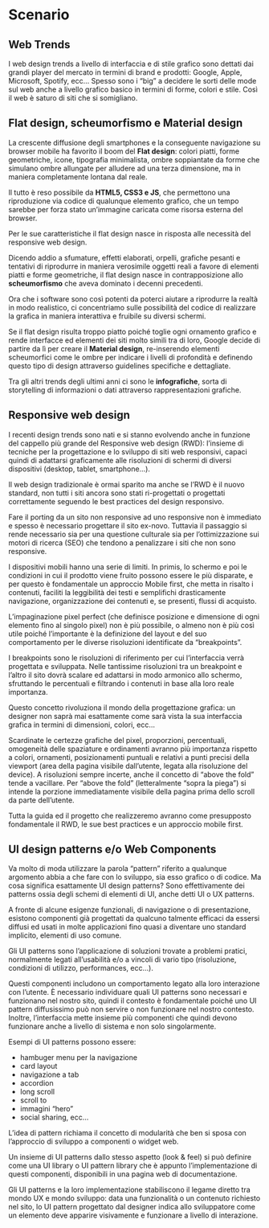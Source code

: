 # Scenario

## Web Trends
I web design trends a livello di interfaccia e di stile grafico sono dettati dai grandi player del mercato in termini di brand e prodotti: Google, Apple, Microsoft, Spotify, ecc… Spesso sono i “big” a decidere le sorti delle mode sul web anche a livello grafico basico in termini di forme, colori e stile. Così il web è saturo di siti che si somigliano.

## Flat design, scheumorfismo e Material design
La crescente diffusione degli smartphones e la conseguente navigazione su browser mobile ha favorito il boom del <b>Flat design</b>: colori piatti, forme geometriche, icone, tipografia minimalista, ombre soppiantate da forme che simulano ombre allungate per alludere ad una terza dimensione, ma in maniera completamente lontana dal reale.

Il tutto è reso possibile da <b>HTML5, CSS3 e JS</b>, che permettono una riproduzione via codice di qualunque elemento grafico, che un tempo sarebbe per forza stato un’immagine caricata come risorsa esterna del browser.

Per le sue caratteristiche il flat design nasce in risposta alle necessità del responsive web design.

Dicendo addio a sfumature, effetti elaborati, orpelli, grafiche pesanti e tentativi di riprodurre in maniera verosimile oggetti reali a favore di elementi piatti e forme geometriche, il flat design nasce in contrapposizione allo <b>scheumorfismo</b> che aveva dominato i decenni precedenti.

Ora che i software sono così potenti da poterci aiutare a riprodurre la realtà in modo realistico, ci concentriamo sulle possibilità del codice di realizzare la grafica in maniera interattiva e fruibile su diversi schermi.

Se il flat design risulta troppo piatto poiché toglie ogni ornamento grafico e rende interfacce ed elementi dei siti molto simili tra di loro, Google decide di partire da lì per creare il <b>Material design</b>, re-inserendo elementi scheumorfici come le ombre per indicare i livelli di profondità e definendo questo tipo di design attraverso guidelines specifiche e dettagliate.

Tra gli altri trends degli ultimi anni ci sono le <b>infografiche</b>, sorta di storytelling di informazioni o dati attraverso rappresentazioni grafiche.

## Responsive web design

I recenti design trends sono nati e si stanno evolvendo anche in funzione del cappello più grande del Responsive web design (RWD): l’insieme di tecniche per la progettazione e lo sviluppo di siti web responsivi, capaci quindi di adattarsi graficamente alle risoluzioni di schermi di diversi dispositivi (desktop, tablet, smartphone…).

Il web design tradizionale è ormai sparito ma anche se l’RWD è il nuovo standard, non tutti i siti ancora sono stati ri-progettati o progettati correttamente seguendo le best practices del design responsivo.

Fare il porting da un sito non responsive ad uno responsive non è immediato e spesso è necessario progettare il sito ex-novo. Tuttavia il passaggio si rende necessario sia per una questione culturale sia per l’ottimizzazione sui motori di ricerca (SEO) che tendono a penalizzare i siti che non sono responsive.

I dispositivi mobili hanno una serie di limiti. In primis, lo schermo e poi le condizioni in cui il prodotto viene fruito possono essere le più disparate, e per questo è fondamentale un approccio Mobile first, che metta in risalto i contenuti, faciliti la leggibilità dei testi e semplifichi drasticamente navigazione, organizzazione dei contenuti e, se presenti, flussi di acquisto.

L’impaginazione pixel perfect (che definisce posizione e dimensione di ogni elemento fino al singolo pixel) non è più possibile, o almeno non è più così utile poiché l’importante è la definizione del layout e del suo comportamento per le diverse risoluzioni identificate da “breakpoints”.

I breakpoints sono le risoluzioni di riferimento per cui l’interfaccia verrà progettata e sviluppata. Nelle tantissime risoluzioni tra un breakpoint e l’altro il sito dovrà scalare ed adattarsi in modo armonico allo schermo, sfruttando le percentuali e filtrando i contenuti in base alla loro reale importanza.

Questo concetto rivoluziona il mondo della progettazione grafica: un designer non saprà mai esattamente come sarà vista la sua interfaccia grafica in termini di dimensioni, colori, ecc…

Scardinate le certezze grafiche del pixel, proporzioni, percentuali, omogeneità delle spaziature e ordinamenti avranno più importanza rispetto a colori, ornamenti, posizionamenti puntuali e relativi a punti precisi della viewport (area della pagina visibile dall’utente, legata alla risoluzione del device). A risoluzioni sempre incerte, anche il concetto di “above the fold” tende a vacillare. Per “above the fold” (letteralmente “sopra la piega”) si intende la porzione immediatamente visibile della pagina prima dello scroll da parte dell’utente.

Tutta la guida ed il progetto che realizzeremo avranno come presupposto fondamentale il RWD, le sue best practices e un approccio mobile first.

## UI design patterns e/o Web Components

Va molto di moda utilizzare la parola “pattern” riferito a qualunque argomento abbia a che fare con lo sviluppo, sia esso grafico o di codice. Ma cosa significa esattamente UI design patterns? Sono effettivamente dei patterns ossia degli schemi di elementi di UI, anche detti UI o UX patterns.

A fronte di alcune esigenze funzionali, di navigazione o di presentazione, esistono componenti già progettati da qualcuno talmente efficaci da essersi diffusi ed usati in molte applicazioni fino quasi a diventare uno standard implicito, elementi di uso comune.

Gli UI patterns sono l’applicazione di soluzioni trovate a problemi pratici, normalmente legati all’usabilità e/o a vincoli di vario tipo (risoluzione, condizioni di utilizzo, performances, ecc…).

Questi componenti includono un comportamento legato alla loro interazione con l’utente. È necessario individuare quali UI patterns sono necessari e funzionano nel nostro sito, quindi il contesto è fondamentale poiché uno UI pattern diffusissimo può non servire o non funzionare nel nostro contesto. Inoltre, l’interfaccia mette insieme più componenti che quindi devono funzionare anche a livello di sistema e non solo singolarmente.

Esempi di UI patterns possono essere:

+ hambuger menu per la navigazione
+ card layout
+ navigazione a tab
+ accordion
+ long scroll
+ scroll to
+ immagini “hero”
+ social sharing, ecc…

L’idea di pattern richiama il concetto di modularità che ben si sposa con l’approccio di sviluppo a componenti o widget web.

Un insieme di UI patterns dallo stesso aspetto (look & feel) si può definire come una UI library o UI pattern library che è appunto l’implementazione di questi componenti, disponibili in una pagina web di documentazione.

Gli UI patterns e la loro implementazione stabiliscono il legame diretto tra mondo UX e mondo sviluppo: data una funzionalità o un contenuto richiesto nel sito, lo UI pattern progettato dal designer indica allo sviluppatore come un elemento deve apparire visivamente e funzionare a livello di interazione.

